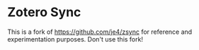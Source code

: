 # Zotero Sync

This is a fork of https://github.com/je4/zsync for reference and experimentation purposes. Don't use this fork!

